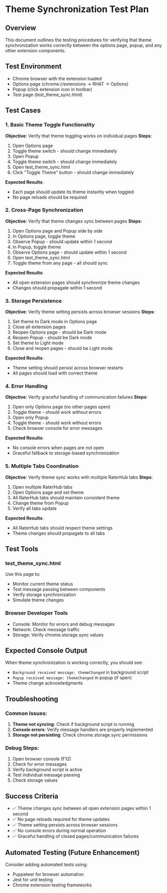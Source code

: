 # Theme Synchronization Test Plan

## Overview
This document outlines the testing procedures for verifying that theme synchronization works correctly between the options page, popup, and any other extension components.

## Test Environment
- Chrome browser with the extension loaded
- Options page (chrome://extensions -> RHAT -> Options)
- Popup (click extension icon in toolbar)
- Test page (test_theme_sync.html)

## Test Cases

### 1. Basic Theme Toggle Functionality
**Objective**: Verify that theme toggling works on individual pages
**Steps**:
1. Open Options page
2. Toggle theme switch - should change immediately
3. Open Popup
4. Toggle theme switch - should change immediately
5. Open test_theme_sync.html
6. Click "Toggle Theme" button - should change immediately

**Expected Results**:
- Each page should update its theme instantly when toggled
- No page reloads should be required

### 2. Cross-Page Synchronization
**Objective**: Verify that theme changes sync between pages
**Steps**:
1. Open Options page and Popup side by side
2. In Options page, toggle theme
3. Observe Popup - should update within 1 second
4. In Popup, toggle theme
5. Observe Options page - should update within 1 second
6. Open test_theme_sync.html
7. Toggle theme from any page - all should sync

**Expected Results**:
- All open extension pages should synchronize theme changes
- Changes should propagate within 1 second

### 3. Storage Persistence
**Objective**: Verify theme setting persists across browser sessions
**Steps**:
1. Set theme to Dark mode in Options page
2. Close all extension pages
3. Reopen Options page - should be Dark mode
4. Reopen Popup - should be Dark mode
5. Set theme to Light mode
6. Close and reopen pages - should be Light mode

**Expected Results**:
- Theme setting should persist across browser restarts
- All pages should load with correct theme

### 4. Error Handling
**Objective**: Verify graceful handling of communication failures
**Steps**:
1. Open only Options page (no other pages open)
2. Toggle theme - should work without errors
3. Open only Popup
4. Toggle theme - should work without errors
5. Check browser console for error messages

**Expected Results**:
- No console errors when pages are not open
- Graceful fallback to storage-based synchronization

### 5. Multiple Tabs Coordination
**Objective**: Verify theme sync works with multiple RaterHub tabs
**Steps**:
1. Open multiple RaterHub tabs
2. Open Options page and set theme
3. All RaterHub tabs should maintain consistent theme
4. Change theme from Popup
5. Verify all tabs update

**Expected Results**:
- All RaterHub tabs should respect theme settings
- Theme changes should propagate to all tabs

## Test Tools

### test_theme_sync.html
Use this page to:
- Monitor current theme status
- Test message passing between components
- Verify storage synchronization
- Simulate theme changes

### Browser Developer Tools
- Console: Monitor for errors and debug messages
- Network: Check message traffic
- Storage: Verify chrome.storage.sync values

## Expected Console Output
When theme synchronization is working correctly, you should see:
- `Background received message: themeChanged` in background script
- `Popup received message: themeChanged` in popup (if open)
- Theme change acknowledgments

## Troubleshooting

### Common Issues:
1. **Theme not syncing**: Check if background script is running
2. **Console errors**: Verify message handlers are properly implemented
3. **Storage not persisting**: Check chrome.storage.sync permissions

### Debug Steps:
1. Open browser console (F12)
2. Check for error messages
3. Verify background script is active
4. Test individual message passing
5. Check storage values

## Success Criteria
- ✅ Theme changes sync between all open extension pages within 1 second
- ✅ No page reloads required for theme updates
- ✅ Theme setting persists across browser sessions
- ✅ No console errors during normal operation
- ✅ Graceful handling of closed pages/communication failures

## Automated Testing (Future Enhancement)
Consider adding automated tests using:
- Puppeteer for browser automation
- Jest for unit testing
- Chrome extension testing frameworks
